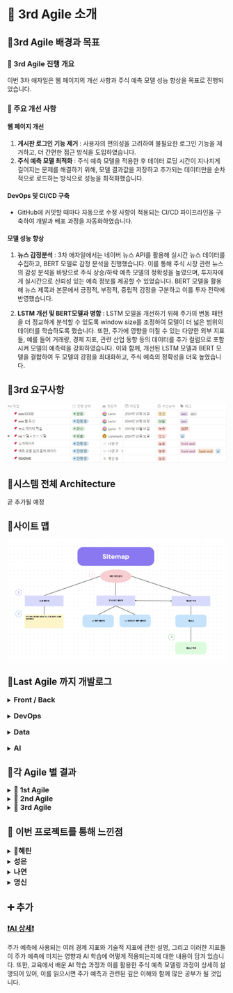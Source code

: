 # 📒 3rd Agile 소개
## 📍3rd Agile 배경과 목표
### 📌 3rd Agile 진행 개요
이번 3차 애자일은 웹 페이지의 개선 사항과 주식 예측 모델 성능 향상을 목표로 진행되었습니다.
<br>
### 📌 주요 개선 사항
#### 웹 페이지 개선
1. **게시판 로그인 기능 제거** : 사용자의 편의성을 고려하여 불필요한 로그인 기능을 제거하고, 더 간편한 접근 방식을 도입하였습니다.
2. **주식 예측 모델 최적화** : 주식 예측 모델을 적용한 후 데이터 로딩 시간이 지나치게 길어지는 문제를 해결하기 위해, 모델 결과값을 저장하고 추가되는 데이터만을 순차적으로 로드하는 방식으로 성능을 최적화했습니다. 

#### DevOps 및 CI/CD 구축
- GitHub에 커밋할 때마다 자동으로 수정 사항이 적용되는 CI/CD 파이프라인을 구축하여 개발과 배포 과정을 자동화하였습니다.

#### 모델 성능 향상
1. **뉴스 감정분석** : 3차 애자일에서는 네이버 뉴스 API를 활용해 실시간 뉴스 데이터를 수집하고, BERT 모델로 감정 분석을 진행했습니다. 이를 통해 주식 시장 관련 뉴스의 감성 분석을 바탕으로 주식 상승/하락 예측 모델의 정확성을 높였으며, 투자자에게 실시간으로 신뢰성 있는 예측 정보를 제공할 수 있었습니다. BERT 모델을 활용해 뉴스 제목과 본문에서 긍정적, 부정적, 중립적 감정을 구분하고 이를 투자 전략에 반영했습니다.
   
3. **LSTM 개선 및 BERT모델과 병합** : LSTM 모델을 개선하기 위해 주가의 변동 패턴을 더 정교하게 분석할 수 있도록 window size를 조정하여 모델이 더 넓은 범위의 데이터를 학습하도록 했습니다. 또한, 주가에 영향을 미칠 수 있는 다양한 외부 지표들, 예를 들어 거래량, 경제 지표, 관련 산업 동향 등의 데이터를 추가 컬럼으로 포함시켜 모델의 예측력을 강화하였습니다. 이와 함께, 개선된 LSTM 모델과 BERT 모델을 결합하여 두 모델의 강점을 최대화하고, 주식 예측의 정확성을 더욱 높였습니다.

## 📍3rd 요구사항

<img src="https://github.com/Lerini98/moneyweaver/blob/main/img/%EC%9A%94%EA%B5%AC%EC%82%AC%ED%95%AD.png?raw=true" alt="요구사항" width="600">

## 📍시스템 전체 Architecture
곧 추가될 예정
## 📍사이트 맵
<img src="https://github.com/Lerini98/moneyweaver/blob/main/img/%EC%82%AC%EC%9D%B4%ED%8A%B8%EB%A7%B5.png?raw=true" alt="요구사항" width="600">

## 📍Last Agile 까지 개발로그
<details>
    <summary><h3 style="display: inline;">Front / Back</h3>
    </summary>
    <h4>🔗 Web Framework : Django</h4>
    <p><span>Django 프레임워크 사용이유 </span> : 우리 프로젝트의 웹 서비스는 Django라는 풀스택 웹 프레임워크를 이용하여 개발되었습니다. Django를 이용한 이유는 팀원모두 웹 개발 경험이 아직 부족했기 때문에 다른 라이브러리를 사용하기 보다는 수업시간에 배운 Django를 이용하는 것이 개발 과정에서 효율적이고 빠르게 작업을 진행할 수 있을 것이라고 판단하였기 때문입니다.</p>
    <h4>🔗 각 Django 앱의 기능</h4>
    <li><strong>moneyweaver </strong>앱 : 메인화면과 소개페이지를 제공하는 기능이 있습니다. 따로 데이터베이스와 ai기능이 들어간 것은 아니지만 우리 프로젝트의 주요 서비스를 소개하는 등 moneyweaver의 정체성을 파악할 수 있는 기능을 합니다.</li>
    <br>
    <li><strong>Chart </strong>앱 : 우리 프로젝트의 데이터베이스와 또 우리 데이터를 이용하여 Ai 모델을 연동하여 사용자에게 우리가 개발한 ai모델이 예측한 주가와 실제 주가를 동시에 제공하여 사용자에게 제공하여 사용자가 보다 주식을 투자하는데 더 나은 결정을 하도록 돕습니다.</li>
    <br>
    <li><strong>user </strong>앱 : 우리 웹서비스를 이용하는 사용자들이 자유롭게 주식에 관한 정보를 서로 공유하고 이야기를 할 수 있도록 게시판 서비스를 제공하는 앱입니다. 사용자들이 작성한 글들은 우리 moneyweaver의 데이터베이스에 저장되고 이를 연동하여 화면에 띄움으로서 우리 서비스를 이용하는 모든 사용자들이 게시판에 작성된 모든 글의 목록을 조회할 수 있습니다.</li>
    <h4>🔗 template 부분 : Chart.js이용</h4>
    <p>Django의 views 파일에서 데이터베이스에서 필요한 데이터를 가져와 JSON 형태로 변환한 뒤, render 함수를 통해 HTML 템플릿에 전달하고, HTML에서는 Chart.js 라이브러리를 script로 불러와 JSON 데이터를 x축과 y축에 지정하여 그래프를 생성합니다.</p>
    <h4>🔗 Database 부분 : aws rds이용</h4>
    <p>프로젝트의 데이터베이스는 AWS RDS(Amazon Relational Database Service)를 사용해 구축했습니다. RDS는 관리형 데이터베이스 서비스로, MySQL, PostgreSQL 등 다양한 엔진을 지원하며 자동 백업, 보안 업데이트, 장애 복구 기능을 제공해 안정성이 뛰어납니다. 이를 통해 데이터베이스 운영과 유지보수에 소요되는 시간을 절약하고, 확장성과 성능을 확보할 수 있었습니다.</p>
   

   
</details>
<br>
<details>
    <summary><h3 style="display: inline;">DevOps</h3></summary>
    <h4>🔗 Cloud Service : AWS</h4>
    <p>프로젝트 배포는 AWS의 CI/CD 서비스를 이용해 자동화했습니다. 코드가 GitHub에 푸시되면 AWS CodePipeline이 변경 사항을 감지하고, CodeBuild를 통해 빌드 및 테스트를 수행한 후, CodeDeploy로 배포하는 방식입니다. 이를 통해 코드 변경이 있을 때마다 자동으로 애플리케이션이 배포되며, AWS CloudWatch를 통해 배포 후 성능과 오류를 모니터링해 안정성을 유지했습니다.</p>
    
</details>
<br>
<details>
    <summary><h3 style="display: inline;">Data</h3>
    </summary>
    <h4>🔗 주식 데이터 : Finance DataReader</h4>
    <p>주식, 채권, 환율, 경제 지표 등 다양한 금융 데이터를 손쉽게 수집할 수 있는 Python 라이브러리입니다. 주식 데이터를 분석하는 데 유용한 도구로, 다양한 금융 기관에서 제공하는 데이터를 간편하게 받아올 수 있습니다. 또한, 이 라이브러리는 매일매일 업데이트되는 주식 데이터를 제공하기 때문에, 실시간으로 주가 변동을 추적하고 차트를 동기화하는 작업이 용이합니다. 이 덕분에 주식 차트를 동적으로 업데이트하거나 주식 분석을 실시간으로 반영하는 데 매우 효율적으로 활용할 수 있습니다.</p>
    <h4>🔗 여러 기술적 지표 : pandas_ta </h4>
    <p>주가 데이터를 분석하기 위해 여러 기술적 지표를 pandas_ta 라이브러리를 사용하여 추가하였습니다. 적용된 지표로는 단순 이동 평균(SMA), 상대 강도 지수(RSI), 지수 이동 평균(EMA), 볼린저 밴드, ADX, MACD, 스토캐스틱 오실레이터, ATR, CCI 등이 있으며, 이를 통해 주가의 추세, 변동성, 과매수/과매도 여부 등을 분석하였습니다. 또한, 금, 유가, 환율 등의 경제 지표도 모델의 입력 데이터로 활용되었습니다. </p>
    <h4>🔗 네이버 뉴스 api </h4>
    <p>네이버 뉴스 api는 특정 키워드나 주제에 대한 최신 뉴스 기사들을 쉽게 불러올 수 있어, 주식 관련 뉴스나 경제 뉴스를 실시간으로 추적하는 데 유용합니다. 수집된 뉴스 데이터는 감정 분석 모델을 통해 긍/부정/중립 으로 분류되어 주가에 미칠 영향을 평가하는 데 이용하였습니다. </p>

    
</details>
<br>
<details>
    <summary><h3 style="display: inline;">AI</h3>
    </summary>
    <h4>🔗 LSTM </h4>
    <li><strong>시계열 데이터셋</strong> : 우리 프로젝트에서는 주가 예측을 위해 시계열 데이터셋을 생성하는데 window_size를 적용하는 방법을 사용하였습니다. 주어진 window_size 동안의 과거 데이터를 <strong>특징(feature)</strong>으로 사용하고, 이후의 데이터를 <strong>타겟(target)</strong>으로 설정하여 훈련 및 테스트 데이터셋을 구성하였습니다. 이를 위해 Sliding Window 방식을 적용하여 window_size에 맞게 일정 기간의 데이터를 슬라이딩하면서 추출하고, 이를 LSTM 모델의 입력 데이터로 변환하여 과거 주가 패턴을 학습하게 했습니다.</li>
    <br>
    <li><strong>성능 향상 방법 </strong>: Dropout 기법을 사용하여 LSTM 레이어와 Fully Connected 레이어 사이에 Dropout 레이어를 추가, 과적합을 방지하고 모델의 일반화 능력을 향상시켰습니다. 또한, ReLU 활성화 함수를 사용하여 비선형성을 추가하고 모델이 더 복잡한 패턴을 학습할 수 있도록 하였습니다.  </li>
    <h4>🔗 BERT : 뉴스 감정 분석</h4>
    <p>우리는 <strong>BERT</strong>모델을 활용하여 뉴스 데이터를 입력으로 받아 감성 분석을 수행하고, 그 결과를 주가 예측 모델에 반영하였습니다. 구체적으로 이미 사전 학습된 klue/bert-base 모델을 활용하여 한국어 뉴스 텍스트를 분석하고 분석 결과로 나온 긍부정 결과를 주가예측 지표로 활용하였습니다.</p>
    <h4>🔗 Combined Model : LSTM + BERT</h4>
    <p>우리는 LSTM과 BERT 모델을 결합하여 LSTM모델 결과에 뉴스 긍부정결과 까지 추가하였습니다. 이 두 모델의 출력값을 결합 한 후, <strong>fully connected layer</strong>를 통해 최종 예측값을 도출하였습니다. FC 레이어는 두 정보를 통합하여 주가 예측에 필요한 최종 결정을 내리는 역할을 합니다. 따라서 모델을 결합함으로서 과거 주가 패턴과 최신 뉴스 감성을 모두 고려하여 보다 정확한 예측을 가능하게 하였습니다.</p>
    
</details>

## 📍각 Agile 별 결과
<details>
    <summary>
        <h3 style="display: inline;">🔗 1st Agile</h3>   
    </summary>
    <p><b>📌 메인화면</b></p> 
    <img src="https://github.com/Lerini98/moneyweaver/blob/main/img/image-1.png?raw=true" alt="요구사항" width="600">
    <br><br>
    <p><b>📌 인덱스 페이지 : Show Chart!를 누르면 각 회사의 주가를 확인할 수 있는 페이지로 연결되도록 </b></p> 
    <img src="https://github.com/Lerini98/moneyweaver/blob/main/img/image-3.png?raw=true" alt="요구사항" width="600">
    <br><br>
    <p><b>📌 차트 페이지 : 회사별 주가를 확인할 수 있음 </b></p> 
    <img src="https://github.com/Lerini98/moneyweaver/blob/main/img/image-4.png?raw=true" alt="요구사항" width="600">
    
</details>
<details>
    <summary>
        <h3 style="display: inline;">🔗 2nd Agile</h3>
    </summary>
    <p><b>📌 인덱스 페이지 수정 :</b> 1차 애자일에서 만든 인덱스 페이지가 각 페이지 별로 이동하기 불편한 단점이 있었고 조금 더 편리하게 이동할 수 있도록 사이드 네비바 추가, 또한 우리 인공지능 모델의 성능 지표와 회사별 정보 제공도 추가</p>
    <img src="https://github.com/Lerini98/moneyweaver/blob/main/img/2%EC%B0%A8%20%EC%9D%B8%EB%8D%B1%EC%8A%A4%20%ED%8E%98%EC%9D%B4%EC%A7%80.png?raw=true" alt="요구사항" width="600">
   <br>
   <p><b>📌 차트 페이지 css적용 :</b> 예측 모델까지 연동하여 예상 주가도 사용자 화면에 구현하였음</p>
   <img src="https://github.com/Lerini98/moneyweaver/blob/main/img/2%EC%B0%A8%20%EC%B0%A8%ED%8A%B8%20%ED%8E%98%EC%9D%B4%EC%A7%80.png?raw=true" alt="요구사항" width="600">

   <br>
   <p><b>📌 게시판 서비스 생성 </b></p>
   <img src="https://github.com/Lerini98/moneyweaver/blob/main/img/2%EC%B0%A8%20%EA%B2%8C%EC%8B%9C%ED%8C%90.png?raw=true" alt="요구사항" width="600">
   <br>
   <p><b>📌 모델 성능 지표 </b></p>
   <img src="https://github.com/Lerini98/moneyweaver/blob/main/img/2%EC%B0%A8%20%EB%AA%A8%EB%8D%B8%20%EC%84%B1%EB%8A%A5.png?raw=true" alt="요구사항" width="600">
   <br>
</details>
<details>
    <summary>
        <h3 style="display: inline;">🔗 3rd Agile </h3>
    </summary>
    <p><b>📌 홈 화면 </b></p>
    <img src="https://github.com/Lerini98/moneyweaver/blob/main/img/3%EC%B0%A8%20%EB%A9%94%EC%9D%B8.png?raw=true" alt="메인" width="600">
    <p><b>📌 소개 페이지 </b></p>
    <img src="https://github.com/Lerini98/moneyweaver/blob/main/img/3%EC%B0%A8%20%EC%86%8C%EA%B0%9C.png?raw=true" alt="소개" width="600">
    <p><b>📌 팝업창! </b></p>
    <img src="https://github.com/Lerini98/moneyweaver/blob/main/img/3%EC%B0%A8%20%ED%8C%9D%EC%97%85.png?raw=true" alt="팝업" width="600">
    <p><b>📌 차트 인덱스 페이지 </b></p>
    <img src="https://github.com/Lerini98/moneyweaver/blob/main/img/3%EC%B0%A8%20%EC%B0%A8%ED%8A%B8%20%EC%9D%B8%EB%8D%B1%EC%8A%A4.png?raw=true" alt="팝업" width="600">
    <p><b>📌 예측 주식 차트와 내일 주가 상승 하락 예측 정보 제공 </b></p>
    <img src="https://github.com/Lerini98/moneyweaver/blob/main/img/3%EC%B0%A8%20%EA%B7%B8%EB%9E%98%ED%94%84.png?raw=true" alt="차트" width="600">
    <p><b>📌 익명 게시판 </b>: 로그인 기능을 삭제함으로서 누구든지 와서 글을 작성하고 수정할 수 있다</p>
    <img src="https://github.com/Lerini98/moneyweaver/blob/main/img/3%EC%B0%A8%20%EA%B2%8C%EC%8B%9C%ED%8C%90.png?raw=true" alt="게시판" width="600">
</details>

## 📍 이번 프로젝트를 통해 느낀점
<details>
   <summary>
      <h3 style="display: inline;">👑혜린</h3>
   </summary>
   <p>여기에 내용을 작성해주세요</p>
</details>
<details>
   <summary>
      <h3 style="display: inline;">성은</h3>
   </summary>
   <p>여기에 내용을 작성해주세요</p>
</details>
<details>
   <summary>
      <h3 style="display: inline;">나연</h3>
   </summary>
   <p>여기에 내용을 작성해주세요</p>
</details>
<details>
   <summary>
      <h3 style="display: inline;">명신</h3>
   </summary>
   <p>여기에 내용을 작성해주세요</p>
</details>

## ➕ 추가
### <a href="https://github.com/Lerini98/moneyweaver/blob/main/readme/ai_result_by.seongeun.md">❗AI 상세❗</a>
주가 예측에 사용되는 여러 경제 지표와 기술적 지표에 관한 설명, 그리고 이러한 지표들이 주가 예측에 미치는 영향과 AI 학습에 어떻게 적용되는지에 대한 내용이 담겨 있습니다. 또한, 교육에서 배운 AI 학습 과정과 이를 활용한 주식 예측 모델링 과정이 상세히 설명되어 있어, 이를 읽으시면 주가 예측과 관련된 깊은 이해와 함께 많은 공부가 될 것입니다.

